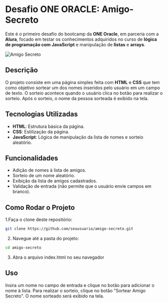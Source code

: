 # Desafio ONE ORACLE: Amigo-Secreto

Este é o primeiro desafio do bootcamp da **ONE Oracle**, em parceria com a **Alura**, focado em testar os conhecimentos adquiridos no curso de **lógica de programação com JavaScript** e manipulação de **listas** e **arrays**.

![Amigo Secreto](https://github.com/user-attachments/assets/36bcc826-c7a5-4e2e-996f-797f707c6066)

## Descrição

O projeto consiste em uma página simples feita com **HTML** e **CSS** que tem como objetivo sortear um dos nomes inseridos pelo usuário em um campo de texto. O sorteio acontece quando o usuário clica no botão para realizar o sorteio. Após o sorteio, o nome da pessoa sorteada é exibido na tela.

## Tecnologias Utilizadas

- **HTML**: Estrutura básica da página.
- **CSS**: Estilização da página.
- **JavaScript**: Lógica de manipulação da lista de nomes e sorteio aleatório.

## Funcionalidades

- Adição de nomes à lista de amigos.
- Sorteio de um nome aleatório.
- Exibição da lista de amigos cadastrados.
- Validação de entrada (não permite que o usuário envie campos em branco).

## Como Rodar o Projeto

1.Faça o clone deste repositório:
   ```bash
   git clone https://github.com/seuusuario/amigo-secreto.git
```
2. Navegue até a pasta do projeto:

```bash
cd amigo-secreto
```
3. Abra o arquivo index.html no seu navegador
 
## Uso
Insira um nome no campo de entrada e clique no botão para adicionar o nome à lista.
Para realizar o sorteio, clique no botão "Sortear Amigo Secreto". O nome sorteado será exibido na tela.

